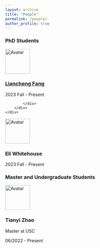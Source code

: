 ```yaml
---
layout: archive
title: "People"
permalink: /people/
author_profile: true
---
```


### PhD Students 
<div class="uk-grid-small uk-child-width-1-4@s" uk-grid>
	<div class="uk-card uk-card-default uk-width-1-3@m">
	    <div class="uk-card-header">
	        <div class="uk-grid-small uk-flex-middle" uk-grid>
		        <div class="uk-grid-medium uk-flex-middle" uk-grid>
		            <div class="uk-width-auto">
		                <img class="uk-border-circle" src="//images/Liancheng_photo.jpg" width="80" height="80" alt="Avatar">
		            </div>
		            <div class="uk-width-expand">
                  <h3 class="uk-card-title uk-margin-remove-bottom"><a href="https://fangliancheng.github.io/">Liancheng Fang</a></h3>
		                <p class="uk-text-meta uk-margin-remove-top">
		                    2023 Fall - Present
		                </p>
		            </div>
		        </div>

	        </div>
	    </div>
	</div>
  
  <div class="uk-card uk-card-default uk-width-1-3@m">
	    <div class="uk-card-header">
	        <div class="uk-grid-small uk-flex-middle" uk-grid>
		        <div class="uk-grid-medium uk-flex-middle" uk-grid>
		            <div class="uk-width-auto">
		                <img class="uk-border-circle" src="//images/FB_IMG_1619195694795__01.jpg" width="80" height="80" alt="Avatar">
		            </div>
		            <div class="uk-width-expand">
		                <h3 class="uk-card-title uk-margin-remove-bottom">Eli Whitehouse</h3>
		                <p class="uk-text-meta uk-margin-remove-top">
		                    2023 Fall - Present
		                </p>
		            </div>
		        </div>
	        </div>
	    </div>
	</div>
</div>


### Master and Undergraduate Students
<div class="uk-grid-small uk-child-width-1-4@s" uk-grid>
	<div class="uk-card uk-card-default uk-width-1-3@m">
	    <div class="uk-card-header">
	        <div class="uk-grid-small uk-flex-middle" uk-grid>
		        <div class="uk-grid-medium uk-flex-middle" uk-grid>
		            <div class="uk-width-auto">
		                <img class="uk-border-circle" src="//images/Liancheng_photo.jpg" width="80" height="80" alt="Avatar">
		            </div>
		            <div class="uk-width-expand">
                  <h3 class="uk-card-title uk-margin-remove-bottom">Tianyi Zhao</h3>
                    <p class="uk-text-meta uk-margin-remove-top">
		                    Master at USC
		                </p>
		                <p class="uk-text-meta uk-margin-remove-top">
		                    06/2022 - Present
		                </p>
		            </div>
            </div>
	        </div>
	    </div>
	</div>
</div>
